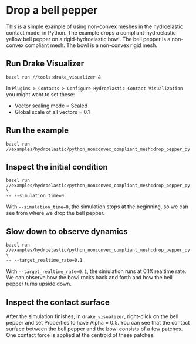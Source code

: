 # Drop a bell pepper

This is a simple example of using non-convex meshes in the hydroelastic contact
model in Python.
The example drops a compliant-hydroelastic yellow bell pepper on a 
rigid-hydroelastic bowl.
The bell pepper is a non-convex compliant mesh.
The bowl is a non-convex rigid mesh.

## Run Drake Visualizer

```
bazel run //tools:drake_visualizer &
```

In `Plugins > Contacts > Configure Hydroelastic Contact Visualization` you
might want to set these:

* Vector scaling mode = Scaled
* Global scale of all vectors = 0.1

## Run the example

```
bazel run //examples/hydroelastic/python_nonconvex_compliant_mesh:drop_pepper_py
```

## Inspect the initial condition

```
bazel run //examples/hydroelastic/python_nonconvex_compliant_mesh:drop_pepper_py \
-- --simulation_time=0
```

With `--simulation_time=0`, the simulation stops at the beginning, so we can 
see from where we drop the bell pepper.

## Slow down to observe dynamics

```
bazel run //examples/hydroelastic/python_nonconvex_compliant_mesh:drop_pepper_py \
-- --target_realtime_rate=0.1
```

With `--target_realtime_rate=0.1`, the simulation runs at 0.1X realtime rate.
We can observe how the bowl rocks back and forth and how the bell pepper 
turns upside down.

## Inspect the contact surface

After the simulation finishes, in `drake_visualizer`, right-click on the 
bell pepper and set Properties to have Alpha = 0.5.
You can see that the contact surface between the bell pepper and the bowl 
consists of a few patches.
One contact force is applied at the centroid of these patches. 
